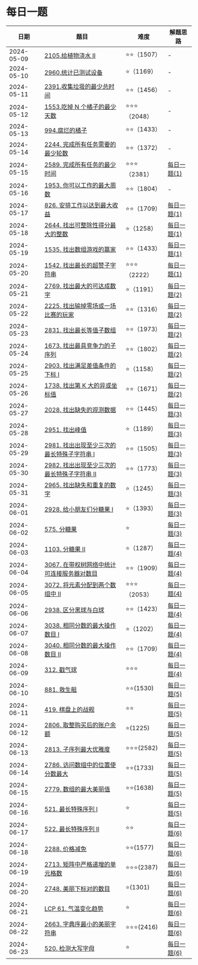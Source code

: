 # 每日一题

| 日期         | 题目                                                                                            | 难度         | 解题思路                                                      |
|------------|-----------------------------------------------------------------------------------------------|------------|-----------------------------------------------------------|
| 2024-05-09 | [2105.给植物浇水 II](https://github.com/gooohlan/leetcode/blob/main/EveryDay/2105.go)              | ⭐️⭐️（1507） | -                                                         |
| 2024-05-10 | [2960.统计已测试设备](https://github.com/gooohlan/leetcode/blob/main/EveryDay/2960.go)               | ⭐（1169）    | -                                                         |
| 2024-05-11 | [2391.收集垃圾的最少总时间](https://github.com/gooohlan/leetcode/blob/main/EveryDay/2391.go)            | ⭐⭐（1456）   | -                                                         |
| 2024-05-12 | [1553.吃掉 N 个橘子的最少天数](https://github.com/gooohlan/leetcode/blob/main/EveryDay/1553.go)         | ⭐⭐⭐（2048）  | -                                                         |
| 2024-05-13 | [994.腐烂的橘子](https://github.com/gooohlan/leetcode/blob/main/EveryDay/994.go)                   | ⭐⭐（1433）   | -                                                         |
| 2024-05-14 | [2244. 完成所有任务需要的最少轮数](https://github.com/gooohlan/leetcode/blob/main/EveryDay/2244.go)        | ⭐⭐（1372）   | -                                                         |
| 2024-05-15 | [2589. 完成所有任务的最少时间](https://github.com/gooohlan/leetcode/blob/main/EveryDay/2589.go)          | ⭐⭐⭐（2381）  | [每日一题(1)](https://gooohlan.cn/skill/algorithm/49647.html) |
| 2024-05-16 | [1953. 你可以工作的最大周数](https://github.com/gooohlan/leetcode/blob/main/EveryDay/1953.go)           | ⭐⭐（1804）   | -                                                         |
| 2024-05-17 | [826. 安排工作以达到最大收益](https://github.com/gooohlan/leetcode/blob/main/EveryDay/826.go)            | ⭐⭐（1709）   | [每日一题(1)](https://gooohlan.cn/skill/algorithm/49647.html) |
| 2024-05-18 | [2644. 找出可整除性得分最大的整数](https://github.com/gooohlan/leetcode/blob/main/EveryDay/2644.go)        | ⭐（1258）    | [每日一题(1)](https://gooohlan.cn/skill/algorithm/49647.html) |
| 2024-05-19 | [1535. 找出数组游戏的赢家](https://github.com/gooohlan/leetcode/blob/main/EveryDay/1535.go)            | ⭐⭐（1433）   | [每日一题(1)](https://gooohlan.cn/skill/algorithm/49647.html) |
| 2024-05-20 | [1542. 找出最长的超赞子字符串](https://github.com/gooohlan/leetcode/blob/main/EveryDay/1542.go)          | ⭐⭐⭐（2222）  | [每日一题(1)](https://gooohlan.cn/skill/algorithm/49647.html) |
| 2024-05-21 | [2769. 找出最大的可达成数字](https://github.com/gooohlan/leetcode/blob/main/EveryDay/2769.go)           | ⭐（1191）    | [每日一题(2)](https://gooohlan.cn/skill/algorithm/34287.html) |
| 2024-05-22 | [2225. 找出输掉零场或一场比赛的玩家](https://github.com/gooohlan/leetcode/blob/main/EveryDay/2225.go)       | ⭐⭐（1316）   | [每日一题(2)](https://gooohlan.cn/skill/algorithm/34287.html) |
| 2024-05-23 | [2831. 找出最长等值子数组](https://github.com/gooohlan/leetcode/blob/main/EveryDay/2831.go)            | ⭐⭐（1973）   | [每日一题(2)](https://gooohlan.cn/skill/algorithm/34287.html) |
| 2024-05-24 | [1673. 找出最具竞争力的子序列](https://github.com/gooohlan/leetcode/blob/main/EveryDay/1673.go)          | ⭐⭐（1802）   | [每日一题(2)](https://gooohlan.cn/skill/algorithm/34287.html) |
| 2024-05-25 | [2903. 找出满足差值条件的下标 I](https://github.com/gooohlan/leetcode/blob/main/EveryDay/2903.go)        | ⭐（1158）    | [每日一题(2)](https://gooohlan.cn/skill/algorithm/34287.html) |
| 2024-05-26 | [1738. 找出第 K 大的异或坐标值](https://github.com/gooohlan/leetcode/blob/main/EveryDay/1738.go)        | ⭐⭐（1671）   | [每日一题(2)](https://gooohlan.cn/skill/algorithm/34287.html) |
| 2024-05-27 | [2028. 找出缺失的观测数据](https://github.com/gooohlan/leetcode/blob/main/EveryDay/2028.go)            | ⭐⭐（1445）   | [每日一题(3)](https://gooohlan.cn/skill/algorithm/16828.html) |
| 2024-05-28 | [2951. 找出峰值](https://github.com/gooohlan/leetcode/blob/main/EveryDay/2951.go)                 | ⭐（1189）    | [每日一题(3)](https://gooohlan.cn/skill/algorithm/16828.html) |
| 2024-05-29 | [2981. 找出出现至少三次的最长特殊子字符串 I](https://github.com/gooohlan/leetcode/blob/main/EveryDay/2981.go)  | ⭐⭐（1505）   | [每日一题(3)](https://gooohlan.cn/skill/algorithm/16828.html) |
| 2024-05-30 | [2982. 找出出现至少三次的最长特殊子字符串 II](https://github.com/gooohlan/leetcode/blob/main/EveryDay/2982.go) | ⭐⭐（1773）   | [每日一题(3)](https://gooohlan.cn/skill/algorithm/16828.html) |
| 2024-05-31 | [2965. 找出缺失和重复的数字](https://github.com/gooohlan/leetcode/blob/main/EveryDay/2965.go)           | ⭐（1245）    | [每日一题(3)](https://gooohlan.cn/skill/algorithm/16828.html) |
| 2024-06-01 | [2928. 给小朋友们分糖果 I](https://github.com/gooohlan/leetcode/blob/main/EveryDay/2928.go)           | ⭐（1393）    | [每日一题(3)](https://gooohlan.cn/skill/algorithm/16828.html) |
| 2024-06-02 | [575. 分糖果](https://github.com/gooohlan/leetcode/blob/main/EveryDay/575.go)                    | ⭐          | [每日一题(3)](https://gooohlan.cn/skill/algorithm/16828.html) |
| 2024-06-03 | [1103. 分糖果 II](https://github.com/gooohlan/leetcode/blob/main/EveryDay/1103.go)               | ⭐（1287）    | [每日一题(4)](https://gooohlan.cn/skill/algorithm/29118.html) |
| 2024-06-04 | [3067. 在带权树网络中统计可连接服务器对数目](https://github.com/gooohlan/leetcode/blob/main/EveryDay/3067.go)   | ⭐⭐（1909）   | [每日一题(4)](https://gooohlan.cn/skill/algorithm/29118.html) |
| 2024-06-05 | [3072. 将元素分配到两个数组中 II](https://github.com/gooohlan/leetcode/blob/main/EveryDay/3072.go)       | ⭐⭐⭐（2053）  | [每日一题(4)](https://gooohlan.cn/skill/algorithm/29118.html) |
| 2024-06-06 | [2938. 区分黑球与白球](https://github.com/gooohlan/leetcode/blob/main/EveryDay/2938.go)              | ⭐⭐（1423）   | [每日一题(4)](https://gooohlan.cn/skill/algorithm/29118.html) |
| 2024-06-07 | [3038. 相同分数的最大操作数目 I](https://github.com/gooohlan/leetcode/blob/main/EveryDay/3038.go)        | ⭐（1202）    | [每日一题(4)](https://gooohlan.cn/skill/algorithm/29118.html) |
| 2024-06-08 | [3040. 相同分数的最大操作数目 II](https://github.com/gooohlan/leetcode/blob/main/EveryDay/3040.go)       | ⭐⭐（1709）   | [每日一题(4)](https://gooohlan.cn/skill/algorithm/29118.html) |
| 2024-06-09 | [312. 戳气球](https://github.com/gooohlan/leetcode/blob/main/EveryDay/312.go)                    | ⭐⭐⭐        | [每日一题(4)](https://gooohlan.cn/skill/algorithm/29118.html) |
| 2024-06-10 | [881. 救生艇](https://github.com/gooohlan/leetcode/blob/main/EveryDay/881.go)                    | ⭐⭐(1530)   | [每日一题(5)](https://gooohlan.cn/skill/algorithm/57791.html) |
| 2024-06-11 | [419. 棋盘上的战舰](https://github.com/gooohlan/leetcode/blob/main/EveryDay/419.go)                 | ⭐⭐         | [每日一题(5)](https://gooohlan.cn/skill/algorithm/57791.html) |
| 2024-06-12 | [2806. 取整购买后的账户余额](https://github.com/gooohlan/leetcode/blob/main/EveryDay/2806.go)           | ⭐(1225)    | [每日一题(5)](https://gooohlan.cn/skill/algorithm/57791.html) |
| 2024-06-13 | [2813. 子序列最大优雅度](https://github.com/gooohlan/leetcode/blob/main/EveryDay/2813.go)             | ⭐⭐⭐(2582)  | [每日一题(5)](https://gooohlan.cn/skill/algorithm/57791.html) |
| 2024-06-14 | [2786. 访问数组中的位置使分数最大](https://github.com/gooohlan/leetcode/blob/main/EveryDay/2786.go)        | ⭐⭐(1733)   | [每日一题(5)](https://gooohlan.cn/skill/algorithm/57791.html) |
| 2024-06-15 | [2779. 数组的最大美丽值](https://github.com/gooohlan/leetcode/blob/main/EveryDay/2779.go)             | ⭐⭐(1638)   | [每日一题(5)](https://gooohlan.cn/skill/algorithm/57791.html) |
| 2024-06-16 | [521. 最长特殊序列 Ⅰ](https://github.com/gooohlan/leetcode/blob/main/EveryDay/521.go)               | ⭐          | [每日一题(5)](https://gooohlan.cn/skill/algorithm/57791.html) |
| 2024-06-17 | [522. 最长特殊序列 II](https://github.com/gooohlan/leetcode/blob/main/EveryDay/522.go)              | ⭐⭐         | [每日一题(6)](https://gooohlan.cn/skill/algorithm/4543.html)  |
| 2024-06-18 | [2288. 价格减免](https://github.com/gooohlan/leetcode/blob/main/EveryDay/2288.go)                 | ⭐⭐(1577)   | [每日一题(6)](https://gooohlan.cn/skill/algorithm/4543.html)  |
| 2024-06-19 | [2713. 矩阵中严格递增的单元格数](https://github.com/gooohlan/leetcode/blob/main/EveryDay/2713.go)         | ⭐⭐⭐(2387)  | [每日一题(6)](https://gooohlan.cn/skill/algorithm/4543.html)  |
| 2024-06-20 | [2748. 美丽下标对的数目](https://github.com/gooohlan/leetcode/blob/main/EveryDay/2748.go)             | ⭐(1301)    | [每日一题(6)](https://gooohlan.cn/skill/algorithm/4543.html)  |
| 2024-06-21 | [LCP 61. 气温变化趋势](https://github.com/gooohlan/leetcode/blob/main/EveryDay/lcp61.go)            | ⭐          | [每日一题(6)](https://gooohlan.cn/skill/algorithm/4543.html)  |
| 2024-06-22 | [2663. 字典序最小的美丽字符串](https://github.com/gooohlan/leetcode/blob/main/EveryDay/2663.go)          | ⭐⭐⭐(2416)  | [每日一题(6)](https://gooohlan.cn/skill/algorithm/4543.html)  |
| 2024-06-23 | [520. 检测大写字母](https://github.com/gooohlan/leetcode/blob/main/EveryDay/520.go)                 | ⭐          | [每日一题(6)](https://gooohlan.cn/skill/algorithm/4543.html)  |
